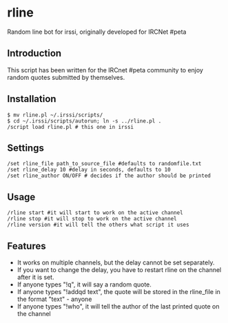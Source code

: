 rline
=====

Random line bot for irssi, originally developed for IRCNet #peta

Introduction
-------------

This script has been written for the IRCnet #peta community
to enjoy random quotes submitted by themselves.

Installation
-------------

    $ mv rline.pl ~/.irssi/scripts/
    $ cd ~/.irssi/scripts/autorun; ln -s ../rline.pl .
    /script load rline.pl # this one in irssi

Settings
-------------

    /set rline_file path_to_source_file #defaults to randomfile.txt
    /set rline_delay 10 #delay in seconds, defaults to 10
    /set rline_author ON/OFF # decides if the author should be printed

Usage
-------------

    /rline start #it will start to work on the active channel
    /rline stop #it will stop to work on the active channel
    /rline version #it will tell the others what script it uses

Features
-------------

- It works on multiple channels, but the delay cannot be set
  separately.
- If you want to change the delay, you have to restart rline
  on the channel after it is set.
- If anyone types "!q", it will say a random quote.
- If anyone types "!addqd text", the quote will be stored in the
  rline_file in the format "text" - anyone
- If anyone types "!who", it will tell the author of the last printed quote on
  the channel

